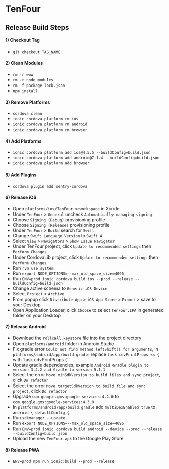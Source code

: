 # TenFour
## Release Build Steps

#### 1) Checkout Tag
- `git checkout TAG_NAME`

#### 2) Clean Modules
- `rm -r www`
- `rm -r node_modules`
- `rm -f package-lock.json`
- `npm install`

#### 3) Remove Platforms
- `cordova clean`
- `ionic cordova platform rm ios`
- `ionic cordova platform rm android`
- `ionic cordova platform rm browser`

#### 4) Add Platforms
- `ionic cordova platform add ios@4.5.5 --buildConfig=build.json`
- `ionic cordova platform add android@7.1.4 --buildConfig=build.json`
- `ionic cordova platform add browser`

#### 5) Add Plugins
- `cordova plugin add sentry-cordova`

#### 6) Release iOS
- Open `platforms/ios/TenFour.xcworkspace` in Xcode
- Under `TenFour` > `General` uncheck `Automatically managing signing`
- Choose `Signing (Debug)` provisioning profile
- Choose `Signing (Release)` provisioning profile
- Under `TenFour` > `Build` search for `Swift`
- Change `Swift Language Version` to `Swift 4`
- Select `View` > `Navigators` > `Show Issue Navigator`
- Under TenFour project, click `Update to recommended settings` then `Perform Changes`
- Under CordovaLib project, click `Update to recommended settings` then `Perform Changes`
- Run `rvm use system`
- Run `export NODE_OPTIONS=--max_old_space_size=4096`
- Run `ENV=prod ionic cordova build ios --prod --release --buildConfig=build.json`
- Change active schema to `Generic iOS Device`
- Select `Project` > `Archive`
- From popup click `Distribute App` > `iOS App Store` > `Export` > save to your Desktop
- Open Application Loader, click `Choose` to select `TenFour.IPA` in generated folder on your Desktop

#### 7) Release Android
- Download the `rollcall.keystore` file into the project directory
- Open `platforms/android` folder in Android Studio
- Fix gradle error `Could not find method leftShift() for arguments`, in `platforms/android/app/build.gradle` replace `task cdvPrintProps << {` with `task cdvPrintProps {``
- Update gradle dependencies, example `Android Gradle plugin to version 3.4.2 and Gradle to version 5.1.1`
- Select the error `Move minSdkVersion to build files and sync project`, click `Do refactor`
- Select the error `Move targetSdkVersion to build file and sync project`, click `Do refactor`
- Upgrade `com.google.gms:google-services:4.2.0` to `com.google.gms:google-services:4.3.0`
- In `platforms/android/app/build.gradle` add `multiDexEnabled true` to `android { defaultConfig {`
- Run `sdkmanager --update`
- Run `export NODE_OPTIONS=--max_old_space_size=4096`
- Run `ENV=prod ionic cordova build android --device --prod --release --buildConfig=build.json`
- Upload the new `TenFour.apk` to the Google Play Store

#### 8) Release PWA
- `ENV=prod npm run ionic:build --prod --release`
